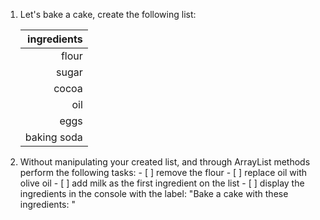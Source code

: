 1. Let's bake a cake, create the following list:

    |ingredients|
    |---------:|
    |flour|
    |sugar|
    |cocoa|
    |oil|
    |eggs|
    |baking soda|


  1. Without manipulating your created list, and through ArrayList methods perform the following tasks:
    - [ ] remove the flour
    - [ ] replace oil with olive oil
    - [ ] add milk as the first ingredient on the list
    - [ ] display the ingredients in the console with the label: "Bake a cake with these ingredients: "
    
    
